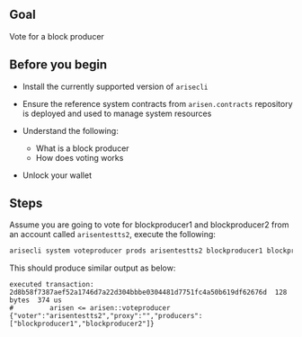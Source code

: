 ## Goal

Vote for a block producer

## Before you begin

* Install the currently supported version of `arisecli`

* Ensure the reference system contracts from `arisen.contracts` repository is deployed and used to manage system resources

* Understand the following:
  * What is a block producer
  * How does voting works

* Unlock your wallet

## Steps

Assume you are going to vote for blockproducer1 and blockproducer2 from an account called `arisentestts2`, execute the following:

```sh
arisecli system voteproducer prods arisentestts2 blockproducer1 blockproducer2
```

This should produce similar output as below:

```console
executed transaction: 2d8b58f7387aef52a1746d7a22d304bbbe0304481d7751fc4a50b619df62676d  128 bytes  374 us
#         arisen <= arisen::voteproducer          {"voter":"arisentestts2","proxy":"","producers":["blockproducer1","blockproducer2"]}
```
